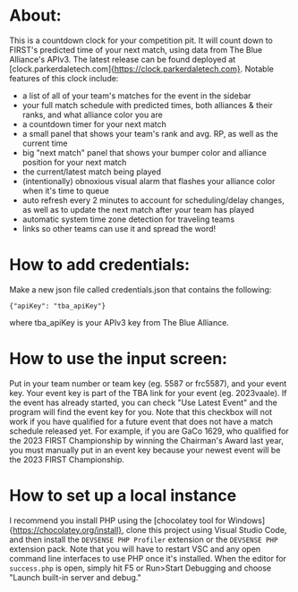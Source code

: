 # About: #
This is a countdown clock for your competition pit. It will count down to FIRST's predicted time of your next match, using data from The Blue Alliance's APIv3. The latest release can be found deployed at [clock.parkerdaletech.com]{https://clock.parkerdaletech.com}. Notable features of this clock include:
* a list of all of your team's matches for the event in the sidebar
* your full match schedule with predicted times, both alliances & their ranks, and what alliance color you are
* a countdown timer for your next match
* a small panel that shows your team's rank and avg. RP, as well as the current time
* big "next match" panel that shows your bumper color and alliance position for your next match
* the current/latest match being played
* (intentionally) obnoxious visual alarm that flashes your alliance color when it's time to queue
* auto refresh every 2 minutes to account for scheduling/delay changes, as well as to update the next match after your team has played
* automatic system time zone detection for traveling teams
* links so other teams can use it and spread the word!

# How to add credentials: #
Make a new json file called credentials.json that contains the following:
```
{"apiKey": "tba_apiKey"}
```
where tba_apiKey is your APIv3 key from The Blue Alliance.

# How to use the input screen: #
Put in your team number or team key (eg. 5587 or frc5587), and your event key. Your event key is part of the TBA link for your event (eg. 2023vaale). If the event has already started, you can check "Use Latest Event" and the program will find the event key for you. Note that this checkbox will not work if you have qualified for a future event that does not have a match schedule released yet. For example, if you are GaCo 1629, who qualified for the 2023 FIRST Championship by winning the Chairman's Award last year, you must manually put in an event key because your newest event will be the 2023 FIRST Championship.

# How to set up a local instance #
I recommend you install PHP using the [chocolatey tool for Windows]{https://chocolatey.org/install}, clone this project using Visual Studio Code, and then install the `DEVSENSE PHP Profiler` extension or the `DEVSENSE PHP` extension pack. Note that you will have to restart VSC and any open command line interfaces to use PHP once it's installed. When the editor for `success.php` is open, simply hit F5 or Run>Start Debugging and choose "Launch built-in server and debug."